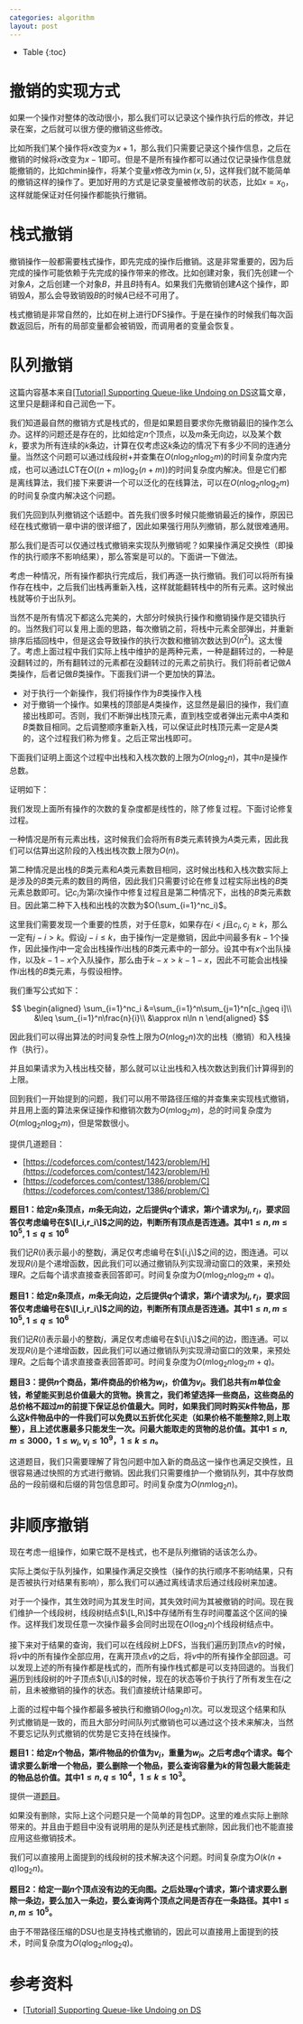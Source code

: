 ```yaml
---
categories: algorithm
layout: post
---
```


- Table
{:toc}

# 撤销的实现方式

如果一个操作对整体的改动很小，那么我们可以记录这个操作执行后的修改，并记录在案，之后就可以很方便的撤销这些修改。

比如所我们某个操作将$x$改变为$x+1$，那么我们只需要记录这个操作信息，之后在撤销的时候将$x$改变为$x-1$即可。但是不是所有操作都可以通过仅记录操作信息就能撤销的，比如chmin操作，将某个变量$x$修改为$\min(x,5)$，这样我们就不能简单的撤销这样的操作了。更加好用的方式是记录变量被修改前的状态，比如$x=x_0$，这样就能保证对任何操作都能执行撤销。

# 栈式撤销

撤销操作一般都需要栈式操作，即先完成的操作后撤销。这是非常重要的，因为后完成的操作可能依赖于先完成的操作带来的修改。比如创建对象，我们先创建一个对象$A$，之后创建一个对象$B$，并且$B$持有$A$。如果我们先撤销创建$A$这个操作，即销毁$A$，那么会导致销毁$B$的时候$A$已经不可用了。

栈式撤销是非常自然的，比如在树上进行DFS操作。于是在操作的时候我们每次函数返回后，所有的局部变量都会被销毁，而调用者的变量会恢复。

# 队列撤销

这篇内容基本来自[[Tutorial] Supporting Queue-like Undoing on DS](https://codeforces.com/blog/entry/83467)这篇文章，这里只是翻译和自己润色一下。

我们知道最自然的撤销方式是栈式的，但是如果题目要求你先撤销最旧的操作怎么办。这样的问题还是存在的，比如给定$n$个顶点，以及$m$条无向边，以及某个数$k$，要求为所有连续的$k$条边，计算在仅考虑这$k$条边的情况下有多少不同的连通分量。当然这个问题可以通过线段树+并查集在$O(n\log_2n\log_2m)$的时间复杂度内完成，也可以通过LCT在$O((n+m)\log_2(n+m))$的时间复杂度内解决。但是它们都是离线算法，我们接下来要讲一个可以泛化的在线算法，可以在$O(n\log_2n\log_2m)$的时间复杂度内解决这个问题。

我们先回到队列撤销这个话题中。首先我们很多时候只能撤销最近的操作，原因已经在栈式撤销一章中讲的很详细了，因此如果强行用队列撤销，那么就很难通用。

那么我们是否可以仅通过栈式撤销来实现队列撤销呢？如果操作满足交换性（即操作的执行顺序不影响结果），那么答案是可以的。下面讲一下做法。

考虑一种情况，所有操作都执行完成后，我们再逐一执行撤销。我们可以将所有操作存在栈中，之后我们出栈再重新入栈，这样就能翻转栈中的所有元素。这时候出栈就等价于出队列。

当然不是所有情况下都这么完美的，大部分时候执行操作和撤销操作是交错执行的。当然我们可以复用上面的思路，每次撤销之前，将栈中元素全部弹出，并重新排序后插回栈中，但是这会导致操作的执行次数和撤销次数达到$O(n^2)$。这太慢了。考虑上面过程中我们实际上栈中维护的是两种元素，一种是翻转过的，一种是没翻转过的，所有翻转过的元素都在没翻转过的元素之前执行。我们将前者记做$A$类操作，后者记做$B$类操作。下面我们讲一个更加快的算法。

- 对于执行一个新操作，我们将操作作为$B$类操作入栈
- 对于撤销一个操作。如果栈的顶部是$A$类操作，这显然是最旧的操作，我们直接出栈即可。否则，我们不断弹出栈顶元素，直到栈空或者弹出元素中$A$类和$B$类数目相同。之后调整顺序重新入栈，可以保证此时栈顶元素一定是$A$类的，这个过程我们称为修复。之后正常出栈即可。

下面我们证明上面这个过程中出栈和入栈次数的上限为$O(n\log_2n)$，其中$n$是操作总数。

证明如下：

我们发现上面所有操作的次数的复杂度都是线性的，除了修复过程。下面讨论修复过程。

一种情况是所有元素出栈，这时候我们会将所有$B$类元素转换为$A$类元素，因此我们可以估算出这阶段的入栈出栈次数上限为$O(n)$。

第二种情况是出栈的$B$类元素和$A$类元素数目相同，这时候出栈和入栈次数实际上是涉及的$B$类元素的数目的两倍，因此我们只需要讨论在修复过程实际出栈的$B$类元素总数即可。记$c_i$为第$i$次操作中修复过程且是第二种情况下，出栈的$B$类元素数目。因此第二种下入栈和出栈的次数为$O(\sum_{i=1}^nc_i)$。

这里我们需要发现一个重要的性质，对于任意$k$，如果存在$i\lt j$且$c_i,c_j\geq k$，那么一定有$j-i> k$。假设$j-i\leq k$，由于操作$j$一定是撤销，因此中间最多有$k-1$个操作，因此操作$j$中一定会出栈操作$i$出栈的$B$类元素中的一部分。设其中有$x$个出队操作，以及$k-1-x$个入队操作，那么由于$k-x>k-1-x$，因此不可能会出栈操作$i$出栈的$B$类元素，与假设相悖。

我们重写公式如下：

$$
\begin{aligned}
\sum_{i=1}^nc_i &=\sum_{i=1}^n\sum_{j=1}^n[c_j\geq i]\\
&\leq  \sum_{i=1}^n\frac{n}{i}\\
&\approx n\ln n
\end{aligned}
$$

因此我们可以得出算法的时间复杂性上限为$O(n\log_2n)$次的出栈（撤销）和入栈操作（执行）。

并且如果请求为入栈出栈交替，那么就可以让出栈和入栈次数达到我们计算得到的上限。

回到我们一开始提到的问题，我们可以用不带路径压缩的并查集来实现栈式撤销，并且用上面的算法来保证操作和撤销次数为$O(m\log_2m)$，总的时间复杂度为$O(m\log_2n\log_2m)$，但是常数很小。

提供几道题目：

- [https://codeforces.com/contest/1423/problem/H](https://codeforces.com/contest/1423/problem/H)
- [https://codeforces.com/contest/1386/problem/C](https://codeforces.com/contest/1386/problem/C)

**题目1：给定$n$条顶点，$m$条无向边，之后提供$q$个请求，第$i$个请求为$l_i,r_i$，要求回答仅考虑编号在$\[l_i,r_i\]$之间的边，判断所有顶点是否连通。其中$1\leq n, m\leq 10^5, 1\leq q\leq 10^6$**

我们记$R(i)$表示最小的整数$j$，满足仅考虑编号在$\[i,j\]$之间的边，图连通。可以发现$R(i)$是个递增函数，因此我们可以通过撤销队列实现滑动窗口的效果，来预处理$R$。之后每个请求直接查表回答即可。时间复杂度为$O(m\log_2n\log_2m+q)$。

**题目1：给定$n$条顶点，$m$条无向边，之后提供$q$个请求，第$i$个请求为$l_i,r_i$，要求回答仅考虑编号在$\[l_i,r_i\]$之间的边，判断所有顶点是否连通。其中$1\leq n, m\leq 10^5, 1\leq q\leq 10^6$**

我们记$R(i)$表示最小的整数$j$，满足仅考虑编号在$\[i,j\]$之间的边，图连通。可以发现$R(i)$是个递增函数，因此我们可以通过撤销队列实现滑动窗口的效果，来预处理$R$。之后每个请求直接查表回答即可。时间复杂度为$O(m\log_2n\log_2m+q)$。

**题目3：提供$n$个商品，第$i$件商品的价格为$w_i$，价值为$v_i$。我们总共有$m$单位金钱，希望能买到总价值最大的货物。换言之，我们希望选择一些商品，这些商品的总价格不超过$m$的前提下保证总价值最大。同时，如果我们同时购买$k$件物品，那么这$k$件物品中的一件我们可以免费以五折优化买走（如果价格不能整除2,则上取整），且上述优惠最多只能发生一次。问最大能取走的货物的总价值。其中$1\leq n,m\leq 3000$，$1\leq w_i,v_i\leq 10^9$，$1\leq k\leq n$。**

这道题目，我们只需要理解了背包问题中加入新的商品这一操作也满足交换性，且很容易通过快照的方式进行撤销。因此我们只需要维护一个撤销队列，其中存放商品的一段前缀和后缀的背包信息即可。时间复杂度为$O(nm\log_2n)$。

# 非顺序撤销

现在考虑一组操作，如果它既不是栈式，也不是队列撤销的话该怎么办。

实际上类似于队列操作，如果操作满足交换性（操作的执行顺序不影响结果，只有是否被执行对结果有影响），那么我们可以通过离线请求后通过线段树来加速。

对于一个操作，其生效时间为其发生时间，其失效时间为其被撤销的时间。现在我们维护一个线段树，线段树结点$\[L,R\]$中存储所有生存时间覆盖这个区间的操作。这样我们发现任意一次操作最多会同时出现在$O(\log_2n)$个线段树结点中。

接下来对于结果的查询，我们可以在线段树上DFS，当我们遍历到顶点$v$的时候，将$v$中的所有操作全部应用，在离开顶点$v$的之后，将$v$中的所有操作全部回退。可以发现上述的所有操作都是栈式的，而所有操作栈式都是可以支持回退的。当我们遍历到线段树的叶子顶点$\[i,i\]$的时候，现在的状态等价于执行了所有发生在$i$之前，且未被撤销的操作的状态。我们直接统计结果即可。

上面的过程中每个操作都最多被执行和撤销$O(\log_2n)$次。可以发现这个结果和队列式撤销是一致的，而且大部分时间队列式撤销也可以通过这个技术来解决，当然不要忘记队列式撤销的优势是它支持在线操作。

**题目1：给定$n$个物品，第$i$件物品的价值为$v_i$，重量为$w_i$。之后考虑$q$个请求。每个请求要么新增一个物品，要么删除一个物品，要么查询容量为$k$的背包最大能装走的物品总价值。其中$1\leq n,q\leq 10^4$，$1\leq k\leq 10^3$。**

提供一道[题目](https://codeforces.com/contest/601/problem/E)。

如果没有删除，实际上这个问题只是一个简单的背包DP。这里的难点实际上删除带来的。并且由于题目中没有说明用的是队列还是栈式删除，因此我们也不能直接应用这些撤销技术。

我们可以直接用上面提到的线段树的技术解决这个问题。时间复杂度为$O(k(n+q)\log_2n)$。

**题目2：给定一副$n$个顶点没有边的无向图。之后处理$q$个请求，第$i$个请求要么删除一条边，要么加入一条边，要么查询两个顶点之间是否存在一条路径。其中$1\leq n,m\leq 10^5$。**

由于不带路径压缩的DSU也是支持栈式撤销的，因此可以直接用上面提到的技术，时间复杂度为$O(q\log_2n\log_2q)$。

# 参考资料

- [[Tutorial] Supporting Queue-like Undoing on DS](https://codeforces.com/blog/entry/83467)